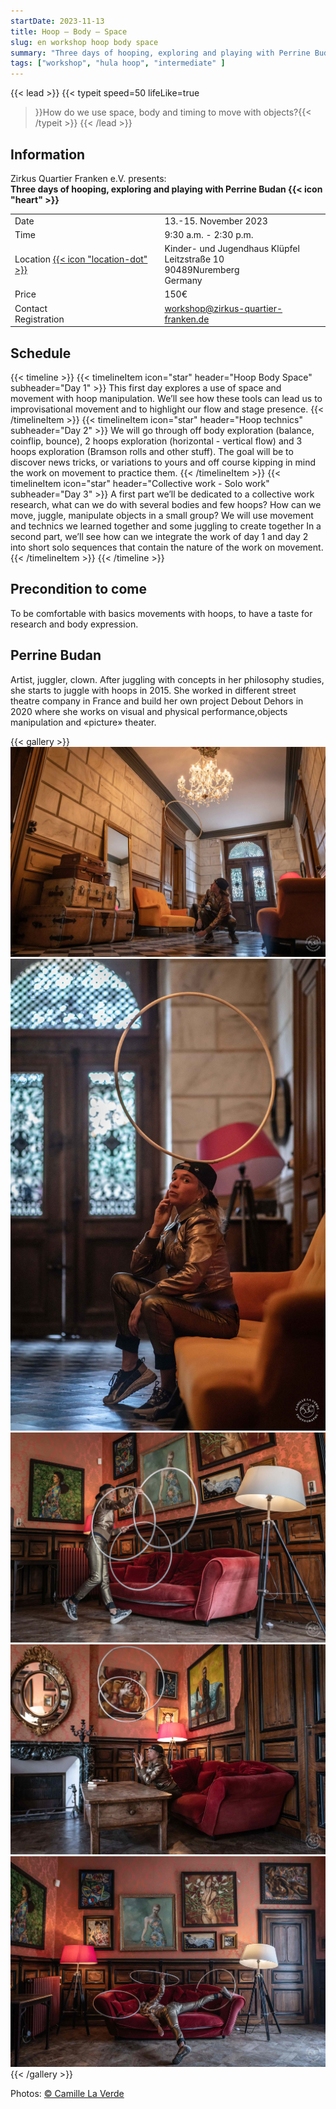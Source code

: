 ```yaml
---
startDate: 2023-11-13
title: Hoop – Body – Space
slug: en workshop hoop body space
summary: "Three days of hooping, exploring and playing with Perrine Budan."
tags: ["workshop", "hula hoop", "intermediate" ]
---
```

{{< lead >}}
{{< typeit
  speed=50
  lifeLike=true
>}}How do we use space, body and timing to move with objects?{{< /typeit >}}
{{< /lead >}}

## Information
Zirkus Quartier Franken e.V. presents:  
**Three days of hooping, exploring and playing with Perrine Budan {{< icon "heart" >}}**
 
|||
|---|---|
|Date|13.-15. November 2023|
|Time|9:30 a.m. - 2:30 p.m.|
|Location [{{< icon "location-dot" >}}](https://maps.app.goo.gl/NueirEDMF1TGLPVv5)|Kinder- und Jugendhaus Klüpfel<br>Leitzstraße 10<br>90489Nuremberg<br>Germany|
|Price|150€ |
|Contact<br>Registration|workshop@zirkus-quartier-franken.de|


## Schedule

{{< timeline >}}
{{< timelineItem icon="star" header="Hoop Body Space" subheader="Day 1" >}}
This first day explores a use of space and movement with hoop manipulation. We’ll see how these tools can lead us to improvisational movement and to highlight our flow and stage presence. 
{{< /timelineItem >}}
{{< timelineItem icon="star" header="Hoop technics" subheader="Day 2" >}}
We will go through off body exploration (balance, coinflip, bounce), 2 hoops exploration (horizontal - vertical flow) and 3 hoops exploration (Bramson rolls and other stuff). The goal will be to discover news tricks, or variations to yours and off course kipping in mind the work on movement to practice them. 
{{< /timelineItem >}}
{{< timelineItem icon="star" header="Collective work - Solo work" subheader="Day 3" >}}
A first part we’ll be dedicated to a collective work research, what can we do with several bodies and few hoops? How can we move, juggle, manipulate objects in a small group? We will use movement and technics we learned together and some juggling to create together In a second part, we’ll see how can we integrate the work of day 1 and day 2 into short solo sequences that contain the nature of the work on movement.
{{< /timelineItem >}}
{{< /timeline >}}

## Precondition to come
To be comfortable with basics movements with hoops, to have a taste for research and body expression. 

## Perrine Budan
Artist, juggler, clown. After juggling with concepts in her philosophy studies, she starts to juggle with hoops in 2015. She worked in different street theatre company in France and build her own project Debout Dehors in 2020 where she works on visual and physical performance,objects manipulation and «picture» theater.

{{< gallery >}}
  <img src="gallery/01.jpg" class="grid-w33" />
  <img src="gallery/02.jpg" class="grid-w33" />
  <img src="gallery/03.jpg" class="grid-w33" />
  <img src="gallery/04.jpg" class="grid-w33" />
  <img src="gallery/05.jpg" class="grid-w33" />
{{< /gallery >}}

Photos: [© Camille La Verde](https://camillelaverde.com/)